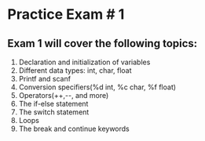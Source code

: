 # Practice Exam # 1
## Exam 1 will cover the following topics:
1) Declaration and initialization of variables
2) Different data types: int, char, float
3) Printf and scanf
4) Conversion specifiers(%d  int, %c char, %f float)
5) Operators(++,--, and more)
6) The if-else statement
7) The switch statement
8) Loops
9) The break and continue keywords
